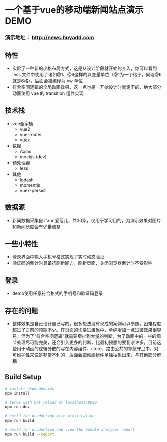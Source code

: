 # 一个基于vue的移动端新闻站点演示DEMO

### 演示地址： http://news.huyadd.com

## 特性
- 实验了一种新的小格布局方式，这是从设计阶段就开始的介入，你可以看到 less 文件中使用了诸如@1、@6这样的以变量单位（@1为一个格子，同理@6就是6格），后面会被编译为 vw 单位
- 符合空间逻辑的全局动画效果，这一点也是一开始设计时就定下的，绝大部分动画使用 vue 的 transition 组件实现


## 技术栈
- vue全家桶
    - vue2
    - vue-router
    - vuex
- 数据
    - Axios
    - mockjs (dev)
- 预处理器
    - less
- 其他
    - lodash
    - momentjs
    - vuex-persist

## 数据源
- 新闻数据采集自 ifanr 爱范儿，共30条，仅用于学习目的，为演示效果对图片和新闻长度会有少量调整

## 一些小特性
- 登录界面中输入手机号格式实现了实时动态验证
- 验证码的倒计时具备抗刷新能力，刷新页面、关闭浏览器倒计时不受影响

## 登录
- demo使用任意符合格式的手机号和验证码登录

## 存在的问题
- 整体效果是自己设计自己写的，很多想法没有现成的案例可以参照，困难程度超过了之前的预期不少。在页面的切换过渡当中，单纯增加一点过渡效果很容易，但为了“符合空间逻辑”就需要牵扯到大量的判断，为了动画中的一些的细节处理尽可能完美，还会引入更多的判断，比最初预想的要复杂许多，目前这些用于动画的逻辑分散的写在内容组件、store、路由公共的导航守卫中，对可维护性来说是非常不利的，后面会把动画组件单独抽象出来，与其他部分解耦


## Build Setup

``` bash
# install dependencies
npm install

# serve with hot reload at localhost:8080
npm run dev

# build for production with minification
npm run build

# build for production and view the bundle analyzer report
npm run build --report
```